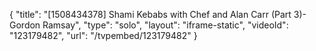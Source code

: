 {
    "title": "[1508434378] Shami Kebabs with Chef and Alan Carr (Part 3)- Gordon Ramsay",
    "type": "solo",
    "layout": "iframe-static",
    "videoId": "123179482",
    "url": "\/tvpembed\/123179482"
}